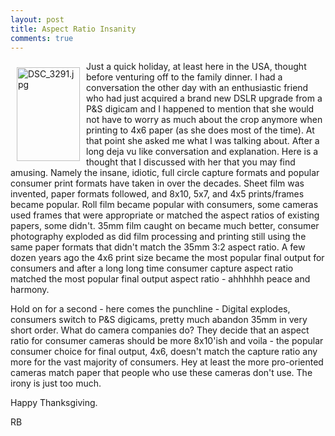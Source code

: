 ```yaml
---
layout: post
title: Aspect Ratio Insanity
comments: true
---
```

<a rel="lightbox" href="/wp-content/uploads/2008/DSC_3291.jpg"><img style="border: 0pt none; margin: 10px;" title="DSC_3291.jpg" src="/wp-content/uploads/2008/.thumbs/.DSC_3291.jpg" border="0" alt="DSC_3291.jpg" width="101" height="150" align="left" /></a>Just a quick holiday, at least here in the USA, thought before venturing off to the family dinner. I had a conversation the other day with an enthusiastic friend who had just acquired a brand new DSLR upgrade from a P&amp;S digicam and I happened to mention that she would not have to worry as much about the crop anymore when printing to 4x6 paper (as she does most of the time). At that point she asked me what I was talking about. After a long deja vu like conversation and explanation. Here is a thought that I discussed with her that you may find amusing. Namely the insane, idiotic, full circle capture formats and popular consumer print formats have taken in over the decades. Sheet film was invented, paper formats followed, and 8x10, 5x7, and 4x5 prints/frames became popular. Roll film became popular with consumers, some cameras used frames that were appropriate or matched the aspect ratios of existing papers, some didn't. 35mm film caught on became much better, consumer photography exploded as did film processing and printing still using the same paper formats that didn't match the 35mm 3:2 aspect ratio. A few dozen years ago the 4x6 print size became the most popular final output for consumers and after a long long time consumer capture aspect ratio matched the most popular final output aspect ratio - ahhhhhh peace and harmony.

<!--more-->Hold on for a second - here comes the punchline - Digital explodes, consumers switch to P&amp;S digicams, pretty much abandon 35mm in very short order. What do camera companies do? They decide that an aspect ratio for consumer cameras should be more 8x10'ish and voila - the popular consumer choice for final output, 4x6, doesn't match the capture ratio any more for the vast majority of consumers. Hey at least the more pro-oriented cameras match paper that people who use these cameras don't use. The irony is just too much.

Happy Thanksgiving.

RB